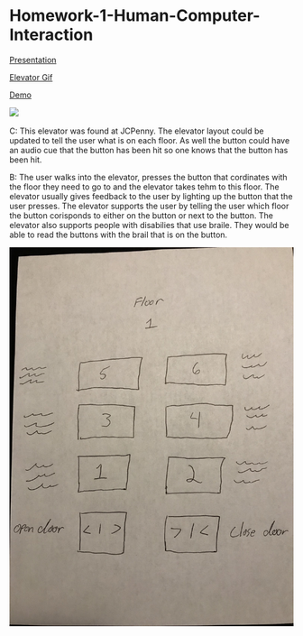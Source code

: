 # Homework-1-Human-Computer-Interaction
[Presentation](https://github.com/terran-king/Homework-1-Human-Computer-Interaction/blob/master/README.md)

[Elevator Gif](https://github.com/terran-king/Homework-1-Human-Computer-Interaction/blob/master/TerranHomeworkgif.gif)

[Demo](https://github.com/terran-king/Homework-1-Human-Computer-Interaction/blob/master/terranKingHomework1.pde)

![](TerranHomeworkgif.gif)

C:
This elevator was found at JCPenny. The elevator layout could be updated to tell the user what is on each floor. As well the button could have an audio cue that the button has been hit so one knows that the button has been hit.

B:
The user walks into the elevator, presses the button that cordinates with the floor they need to go to and the elevator takes tehm to this floor. The elevator usually gives feedback to the user by lighting up the button that the user presses. The elevator supports the user by telling the user which floor the button corisponds to either on the button or next to the button. The elevator also supports people with disabilies that use braile. They would be able to read the buttons with the brail that is on the button.

![](TerranKingHCISketch.jpg)

